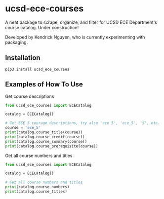 # ucsd-ece-courses

A neat package to scrape, organize, and filter for UCSD ECE Department's course catalog. Under construction!

Developed by Kendrick Nguyen, who is currently experimenting with packaging.

## Installation

```
pip3 install ucsd_ece_courses
```

## Examples of How To Use

Get course descriptions

```python
from ucsd_ece_courses import ECECatalog

catalog = ECECatalog()

# Get ECE 5 courage descriptions, try also 'ece 5', 'ece_5', '5', etc.
course = 'ece_5'
print(catalog.course_title(course))
print(catalog.course_credit(course))
print(catalog.course_summary(course))
print(catalog.course_prerequisite(course))
```

Get all course numbers and titles

```python
from ucsd_ece_courses import ECECatalog

catalog = ECECatalog()

# Get all course numbers and titles
print(catalog.course_numbers)
print(catalog.course_titles)
```